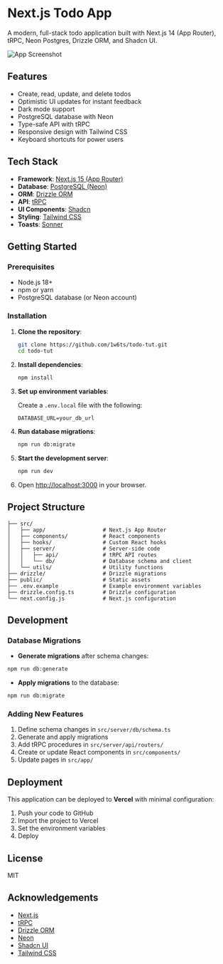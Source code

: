 # Next.js Todo App

A modern, full-stack todo application built with Next.js 14 (App Router), tRPC, Neon Postgres, Drizzle ORM, and Shadcn UI.

![App Screenshot](https://i.imgur.com/F8zyksQ.png)

## Features

- Create, read, update, and delete todos
- Optimistic UI updates for instant feedback
- Dark mode support
- PostgreSQL database with Neon
- Type-safe API with tRPC
- Responsive design with Tailwind CSS
- Keyboard shortcuts for power users

## Tech Stack

- **Framework**: [Next.js 15 (App Router)](https://nextjs.org)
- **Database**: [PostgreSQL (Neon)](https://neon.tech)
- **ORM**: [Drizzle ORM](https://orm.drizzle.team)
- **API**: [tRPC](https://trpc.io)
- **UI Components**: [Shadcn](https://ui.shadcn.com)
- **Styling**: [Tailwind CSS](https://tailwindcss.com)
- **Toasts**: [Sonner](https://sonner.emilkowal.ski/)

## Getting Started

### Prerequisites

- Node.js 18+
- npm or yarn
- PostgreSQL database (or Neon account)

### Installation

1. **Clone the repository**:

   ```bash
   git clone https://github.com/1w6ts/todo-tut.git
   cd todo-tut
   ```

2. **Install dependencies**:

   ```bash
   npm install
   ```

3. **Set up environment variables**:

   Create a `.env.local` file with the following:

   ```
   DATABASE_URL=your_db_url
   ```

4. **Run database migrations**:

   ```bash
   npm run db:migrate
   ```

5. **Start the development server**:

   ```bash
   npm run dev
   ```

6. Open [http://localhost:3000](http://localhost:3000) in your browser.

## Project Structure

```text
├── src/
│   ├── app/                  # Next.js App Router
│   ├── components/           # React components
│   ├── hooks/                # Custom React hooks
│   ├── server/               # Server-side code
│   │   ├── api/              # tRPC API routes
│   │   └── db/               # Database schema and client
│   └── utils/                # Utility functions
├── drizzle/                  # Drizzle migrations
├── public/                   # Static assets
├── .env.example              # Example environment variables
├── drizzle.config.ts         # Drizzle configuration
└── next.config.js            # Next.js configuration
```

## Development

### Database Migrations

- **Generate migrations** after schema changes:

```bash
npm run db:generate
```

- **Apply migrations** to the database:

```bash
npm run db:migrate
```

### Adding New Features

1. Define schema changes in `src/server/db/schema.ts`
2. Generate and apply migrations
3. Add tRPC procedures in `src/server/api/routers/`
4. Create or update React components in `src/components/`
5. Update pages in `src/app/`

## Deployment

This application can be deployed to **Vercel** with minimal configuration:

1. Push your code to GitHub
2. Import the project to Vercel
3. Set the environment variables
4. Deploy

## License

MIT

## Acknowledgements

- [Next.js](https://nextjs.org)
- [tRPC](https://trpc.io)
- [Drizzle ORM](https://orm.drizzle.team)
- [Neon](https://neon.tech)
- [Shadcn UI](https://shadcn.dev)
- [Tailwind CSS](https://tailwindcss.com)
